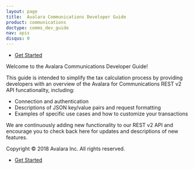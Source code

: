 ```yaml
---
layout: page
title:  Avalara Communications Developer Guide
product: communications
doctype: comms_dev_guide
nav: apis
disqus: 0
---
```


<ul class="pager">
  <li class="next"><a href="/communications/dev-guide/getting-started/">Get Started<i class="glyphicon glyphicon-chevron-right"></i></a></li>
</ul>

Welcome to the Avalara Communications Developer Guide!

This guide is intended to simplify the tax calculation process by providing developers with an overview of the Avalara for Communications REST v2 API funcationality, including:

<ul class="dev-guide-list">
  <li>Connection and authentication</li>
  <li>Descriptions of JSON key/value pairs and request formatting</li>
  <li>Examples of specific use cases and how to customize your transactions</li>
</ul>

We are continuously adding new functionality to our REST v2 API and encourage you to check back here for updates and descriptions of new features.

Copyright © 2018 Avalara Inc. All rights reserved.

<ul class="pager">
  <li class="next"><a href="/communications/dev-guide/getting-started/">Get Started<i class="glyphicon glyphicon-chevron-right"></i></a></li>
</ul>
